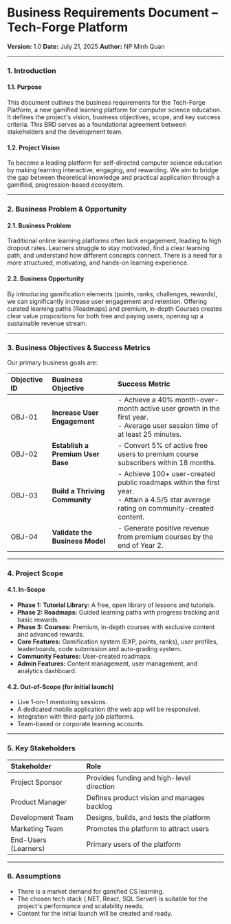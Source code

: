 # Business Requirements Document – Tech-Forge Platform

**Version:** 1.0
**Date:** July 21, 2025
**Author:** NP Minh Quan

---

### 1. Introduction

#### 1.1. Purpose
This document outlines the business requirements for the Tech-Forge Platform, a new gamified learning platform for computer science education. It defines the project's vision, business objectives, scope, and key success criteria. This BRD serves as a foundational agreement between stakeholders and the development team.

#### 1.2. Project Vision
To become a leading platform for self-directed computer science education by making learning interactive, engaging, and rewarding. We aim to bridge the gap between theoretical knowledge and practical application through a gamified, progression-based ecosystem.

---

### 2. Business Problem & Opportunity

#### 2.1. Business Problem
Traditional online learning platforms often lack engagement, leading to high dropout rates. Learners struggle to stay motivated, find a clear learning path, and understand how different concepts connect. There is a need for a more structured, motivating, and hands-on learning experience.

#### 2.2. Business Opportunity
By introducing gamification elements (points, ranks, challenges, rewards), we can significantly increase user engagement and retention. Offering curated learning paths (Roadmaps) and premium, in-depth Courses creates clear value propositions for both free and paying users, opening up a sustainable revenue stream.

---

### 3. Business Objectives & Success Metrics

Our primary business goals are:

| Objective ID | Business Objective                                       | Success Metric                                                    |
| :----------- | :------------------------------------------------------- | :---------------------------------------------------------------- |
| OBJ-01       | **Increase User Engagement**                             | - Achieve a 40% month-over-month active user growth in the first year. <br>- Average user session time of at least 25 minutes. |
| OBJ-02       | **Establish a Premium User Base**                        | - Convert 5% of active free users to premium course subscribers within 18 months. |
| OBJ-03       | **Build a Thriving Community**                           | - Achieve 100+ user-created public roadmaps within the first year. <br>- Attain a 4.5/5 star average rating on community-created content. |
| OBJ-04       | **Validate the Business Model**                          | - Generate positive revenue from premium courses by the end of Year 2. |

---

### 4. Project Scope

#### 4.1. In-Scope
*   **Phase 1: Tutorial Library:** A free, open library of lessons and tutorials.
*   **Phase 2: Roadmaps:** Guided learning paths with progress tracking and basic rewards.
*   **Phase 3: Courses:** Premium, in-depth courses with exclusive content and advanced rewards.
*   **Core Features:** Gamification system (EXP, points, ranks), user profiles, leaderboards, code submission and auto-grading system.
*   **Community Features:** User-created roadmaps.
*   **Admin Features:** Content management, user management, and analytics dashboard.

#### 4.2. Out-of-Scope (for initial launch)
*   Live 1-on-1 mentoring sessions.
*   A dedicated mobile application (the web app will be responsive).
*   Integration with third-party job platforms.
*   Team-based or corporate learning accounts.

---

### 5. Key Stakeholders

| Stakeholder         | Role                                      |
| :------------------ | :---------------------------------------- |
| Project Sponsor     | Provides funding and high-level direction |
| Product Manager     | Defines product vision and manages backlog |
| Development Team    | Designs, builds, and tests the platform  |
| Marketing Team      | Promotes the platform to attract users    |
| End-Users (Learners) | Primary users of the platform             |

---

### 6. Assumptions
*   There is a market demand for gamified CS learning.
*   The chosen tech stack (.NET, React, SQL Server) is suitable for the project's performance and scalability needs.
*   Content for the initial launch will be created and ready.